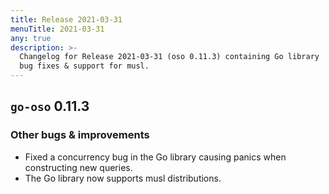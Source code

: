 ```yaml
---
title: Release 2021-03-31
menuTitle: 2021-03-31
any: true
description: >-
  Changelog for Release 2021-03-31 (oso 0.11.3) containing Go library
  bug fixes & support for musl.
---
```


## `go-oso` 0.11.3

### Other bugs & improvements

- Fixed a concurrency bug in the Go library causing panics when constructing new queries.
- The Go library now supports musl distributions.
